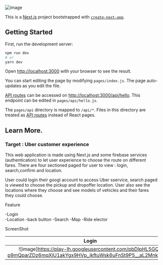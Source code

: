 ![image](https://user-images.githubusercontent.com/77249903/168236101-14519402-efbf-4db2-a224-f9846883bb98.png)

This is a [Next.js](https://nextjs.org/) project bootstrapped with [`create-next-app`](https://github.com/vercel/next.js/tree/canary/packages/create-next-app).

## Getting Started

First, run the development server:

```bash
npm run dev
# or
yarn dev
```

Open [http://localhost:3000](http://localhost:3000) with your browser to see the result.

You can start editing the page by modifying `pages/index.js`. The page auto-updates as you edit the file.

[API routes](https://nextjs.org/docs/api-routes/introduction) can be accessed on [http://localhost:3000/api/hello](http://localhost:3000/api/hello). This endpoint can be edited in `pages/api/hello.js`.

The `pages/api` directory is mapped to `/api/*`. Files in this directory are treated as [API routes](https://nextjs.org/docs/api-routes/introduction) instead of React pages.

## Learn More.  

###  Target : Uber customer experience

This web application is made using Next.js and some firebase services (authentication) to let user experience to choose the route on different fares.
There are four sectioned paged for user to view : login, search,confirm and location.

User could login their googl account to access Uber sservice, search paged is viewed to choose the pickup and dropoffer location.
User also see the locations where they choose and see models of vehicles and their fares they could choose.


Feature

-Login  
-Location
-back button
-Search
-Map 
-Ride elector

ScreenShot

|Login  | Home | Search | Confirm | 
| :---: | :---: | :---: |  :---: |
|![image]https://play-lh.googleusercontent.com/pbDIpHL5GQ-p9mQparZDz6mqXiU1akYgx9HVp_jkftuWsk6uFnSt9P5__aL2Mnk078JE|
















			

